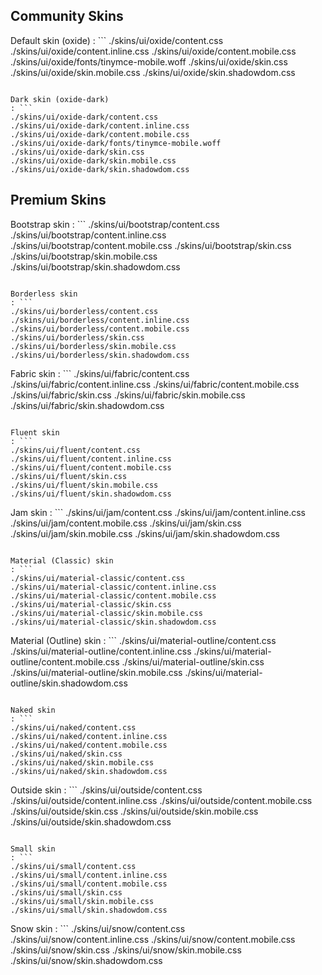 ## Community Skins

Default skin (oxide)
: ```
./skins/ui/oxide/content.css
./skins/ui/oxide/content.inline.css
./skins/ui/oxide/content.mobile.css
./skins/ui/oxide/fonts/tinymce-mobile.woff
./skins/ui/oxide/skin.css
./skins/ui/oxide/skin.mobile.css
./skins/ui/oxide/skin.shadowdom.css
```

Dark skin (oxide-dark)
: ```
./skins/ui/oxide-dark/content.css
./skins/ui/oxide-dark/content.inline.css
./skins/ui/oxide-dark/content.mobile.css
./skins/ui/oxide-dark/fonts/tinymce-mobile.woff
./skins/ui/oxide-dark/skin.css
./skins/ui/oxide-dark/skin.mobile.css
./skins/ui/oxide-dark/skin.shadowdom.css
```

## Premium Skins

Bootstrap skin
: ```
./skins/ui/bootstrap/content.css
./skins/ui/bootstrap/content.inline.css
./skins/ui/bootstrap/content.mobile.css
./skins/ui/bootstrap/skin.css
./skins/ui/bootstrap/skin.mobile.css
./skins/ui/bootstrap/skin.shadowdom.css
```

Borderless skin
: ```
./skins/ui/borderless/content.css
./skins/ui/borderless/content.inline.css
./skins/ui/borderless/content.mobile.css
./skins/ui/borderless/skin.css
./skins/ui/borderless/skin.mobile.css
./skins/ui/borderless/skin.shadowdom.css
```

Fabric skin
: ```
./skins/ui/fabric/content.css
./skins/ui/fabric/content.inline.css
./skins/ui/fabric/content.mobile.css
./skins/ui/fabric/skin.css
./skins/ui/fabric/skin.mobile.css
./skins/ui/fabric/skin.shadowdom.css
```

Fluent skin
: ```
./skins/ui/fluent/content.css
./skins/ui/fluent/content.inline.css
./skins/ui/fluent/content.mobile.css
./skins/ui/fluent/skin.css
./skins/ui/fluent/skin.mobile.css
./skins/ui/fluent/skin.shadowdom.css
```

Jam skin
: ```
./skins/ui/jam/content.css
./skins/ui/jam/content.inline.css
./skins/ui/jam/content.mobile.css
./skins/ui/jam/skin.css
./skins/ui/jam/skin.mobile.css
./skins/ui/jam/skin.shadowdom.css
```

Material (Classic) skin
: ```
./skins/ui/material-classic/content.css
./skins/ui/material-classic/content.inline.css
./skins/ui/material-classic/content.mobile.css
./skins/ui/material-classic/skin.css
./skins/ui/material-classic/skin.mobile.css
./skins/ui/material-classic/skin.shadowdom.css
```

Material (Outline) skin
: ```
./skins/ui/material-outline/content.css
./skins/ui/material-outline/content.inline.css
./skins/ui/material-outline/content.mobile.css
./skins/ui/material-outline/skin.css
./skins/ui/material-outline/skin.mobile.css
./skins/ui/material-outline/skin.shadowdom.css
```

Naked skin
: ```
./skins/ui/naked/content.css
./skins/ui/naked/content.inline.css
./skins/ui/naked/content.mobile.css
./skins/ui/naked/skin.css
./skins/ui/naked/skin.mobile.css
./skins/ui/naked/skin.shadowdom.css
```

Outside skin
: ```
./skins/ui/outside/content.css
./skins/ui/outside/content.inline.css
./skins/ui/outside/content.mobile.css
./skins/ui/outside/skin.css
./skins/ui/outside/skin.mobile.css
./skins/ui/outside/skin.shadowdom.css
```

Small skin
: ```
./skins/ui/small/content.css
./skins/ui/small/content.inline.css
./skins/ui/small/content.mobile.css
./skins/ui/small/skin.css
./skins/ui/small/skin.mobile.css
./skins/ui/small/skin.shadowdom.css
```

Snow skin
: ```
./skins/ui/snow/content.css
./skins/ui/snow/content.inline.css
./skins/ui/snow/content.mobile.css
./skins/ui/snow/skin.css
./skins/ui/snow/skin.mobile.css
./skins/ui/snow/skin.shadowdom.css
```